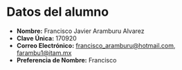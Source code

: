 # Datos del alumno
- **Nombre:** Francisco Javier Aramburu Alvarez
- **Clave Única:**  170920
- **Correo Electrónico:** francisco_aramburu@hotmail.com, farambu1@itam.mx
- **Preferencia de Nombre:** Francisco
